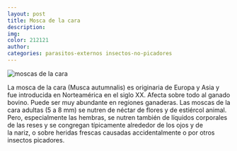 ```yaml
---
layout: post
title: Mosca de la cara
description:
img:
color: 212121
author:
categories: parasitos-externos insectos-no-picadores
---
```

![moscas de la cara]({{site.baseurl}}/images/image5.png)

La mosca de la cara (Musca autumnalis) es originaria de Europa y Asia y fue introducida en Norteamérica en el siglo XX. Afecta sobre todo al ganado bovino. Puede ser muy abundante en regiones ganaderas. Las moscas de la cara adultas (5 a 8 mm) se nutren de néctar de flores y de estiércol animal. Pero, especialmente las hembras, se nutren también de líquidos corporales de las reses y se congregan típicamente alrededor de los ojos y de la nariz, o sobre heridas frescas causadas accidentalmente o por otros insectos picadores.
